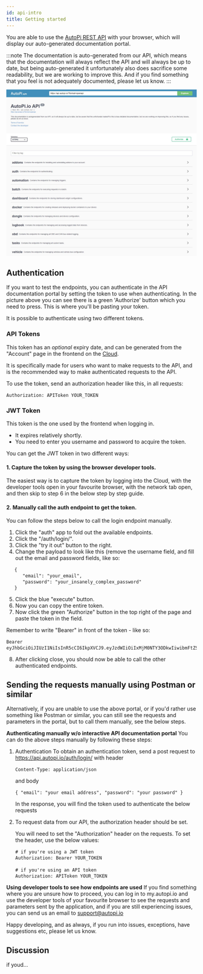 ```yaml
---
id: api-intro
title: Getting started
---
```


You are able to use the [AutoPi REST API](https://api.autopi.io) with your browser, which will display our
auto-generated documentation portal.

:::note
The documentation is auto-generated from our API, which means that the documentation will always reflect the API and
will always be up to date, but being auto-generated it unfortunately also does sacrifice some readability, but we
are working to improve this. And if you find something that you feel is not adequately documented, please let us know.
:::

![api_frontpage](/img/guides/api_intro/api_frontpage.jpg) 

## Authentication
If you want to test the endpoints, you can authenticate in the API documentation portal by setting the token to use
when authenticating. In the picture above you can see there is a green 'Authorize' button which you need to press.
This is where you'll be pasting your token.

It is possible to authenticate using two different tokens.

### API Tokens

This token has an *optional* expiry date, and can be generated from the "Account" page in the frontend on the
[Cloud](https://my.autopi.io).

It is specifically made for users who want to make requests to the API, and is the recommended way to make
authenticated requests to the API.

To use the token, send an authorization header like this, in all requests:

```
Authorization: APIToken YOUR_TOKEN
```

### JWT Token

This token is the one used by the frontend when logging in.
* It expires relatively shortly.
* You need to enter you username and password to acquire the token.

You can get the JWT token in two different ways:

#### 1. Capture the token by using the browser developer tools.
The easiest way is to capture the token by logging into the Cloud, with the developer tools open in your favourite
browser, with the network tab open, and then skip to step 6 in the below step by step guide.

#### 2. Manually call the auth endpoint to get the token.
You can follow the steps below to call the login endpoint manually.

1. Click the "auth" app to fold out the available endpoints.
2. Click the "/auth/login/".
3. Click the "try it out" button to the right.
4. Change the payload to look like this (remove the username field, and fill out the email and password fields, like so:
```
   {
      "email": "your_email",
      "password": "your_insanely_complex_password"
   }
```
5. Click the blue "execute" button.
6. Now you can copy the entire token.
7. Now click the green "Authorize" button in the top right of the page and paste the token in the field.

Remember to write "Bearer" in front of the token - like so:

```
Bearer eyJhbGciOiJIUzI1NiIsInR5cCI6IkpXVCJ9.eyJzdWIiOiIxMjM0NTY3ODkwIiwibmFtZSI6IkpvaG4gRG9lIiwiaWF0IjoxNTE2MjM5MDIyfQ.4pXwtyQKCwSrYfcj9O7MGVv5ustPbx0GmYY7jHZL8es
```

8. After clicking close, you should now be able to call the other authenticated endpoints.

## Sending the requests manually using Postman or similar
Alternatively, if you are unable to use the above portal, or if you'd rather use something like Postman or similar,
you can still see the requests and parameters in the portal, but to call them manually, see the below steps.

**Authenticating manually w/o interactive API documentation portal**
You can do the above steps manually by following these steps:

1. Authentication
    To obtain an authentication token, send a post request to https://api.autopi.io/auth/login/
    with header

    ```
    Content-Type: application/json
    ```
    and body

    ```
    { "email": "your email address", "password": "your password" }
    ```

    In the response, you will find the token used to authenticate the below requests

2. To request data from our API, the authorization header should be set.

    You will need to set the "Authorization" header on the requests. To set the header, use the below values:

    ```
    # if you're using a JWT token
    Authorization: Bearer YOUR_TOKEN

    # if you're using an API token
    Authorization: APIToken YOUR_TOKEN
    ```

**Using developer tools to see how endpoints are used**
If you find something where you are unsure how to proceed, you can log in to my.autopi.io and use the developer tools
of your favourite browser to see the requests and parameters sent by the application, and if you are still experiencing
issues, you can send us an email to support@autopi.io

Happy developing, and as always, if you run into issues, exceptions, have suggestions etc, please let us know.

## Discussion
if youd...